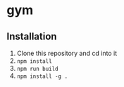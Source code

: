 # gym

## Installation

1. Clone this repository and cd into it
2. `npm install`
3. `npm run build`
4. `npm install -g .`
